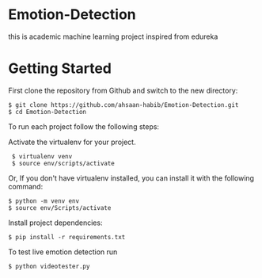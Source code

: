 # Emotion-Detection
this is academic machine learning project inspired from edureka 

# Getting Started

First clone the repository from Github and switch to the new directory:

    $ git clone https://github.com/ahsaan-habib/Emotion-Detection.git
    $ cd Emotion-Detection
    
To run each project follow the following steps:

Activate the virtualenv for your project.

     $ virtualenv venv
     $ source env/scripts/activate

Or, If you don't have virtualenv installed, you can install it with the following command:

    $ python -m venv env
    $ source env/Scripts/activate

Install project dependencies:

    $ pip install -r requirements.txt
    
    
To test live emotion detection run

    $ python videotester.py
